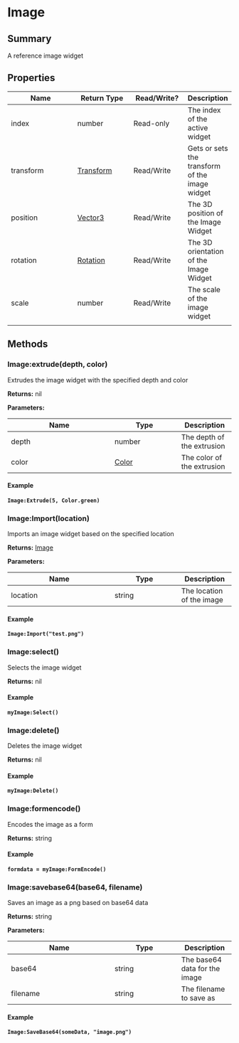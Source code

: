 
# Image

## Summary

A reference image widget


## Properties

<table>
<thead><tr><th width="225">Name</th><th width="160">Return Type</th><th width="120">Read/Write?</th><th>Description</th></tr></thead>
<tbody>
<tr><td>index</td><td>number</td><td>Read-only</td><td>The index of the active widget</td></tr>
<tr><td>transform</td><td><a href="transform.md">Transform</a></td><td>Read/Write</td><td>Gets or sets the transform of the image widget</td></tr>
<tr><td>position</td><td><a href="vector3.md">Vector3</a></td><td>Read/Write</td><td>The 3D position of the Image Widget</td></tr>
<tr><td>rotation</td><td><a href="rotation.md">Rotation</a></td><td>Read/Write</td><td>The 3D orientation of the Image Widget</td></tr>
<tr><td>scale</td><td>number</td><td>Read/Write</td><td>The scale of the image widget</td></tr>
<tr><td></td><td></td><td></td></tr></tbody></table>




## Methods


### Image:extrude(depth, color)

Extrudes the image widget with the specified depth and color

**Returns:** nil


**Parameters:**

<table data-full-width="false">
<thead><tr><th width="217">Name</th><th width="134">Type</th><th>Description</th></tr></thead>
<tbody><tr><td>depth</td><td>number</td><td>The depth of the extrusion</td></tr>
<tr><td>color</td><td><a href="color.md">Color</a></td><td>The color of the extrusion</td></tr></tbody></table>




#### Example

<pre class="language-lua"><code class="lang-lua"><strong>Image:Extrude(5, Color.green)</strong></code></pre>




### Image:Import(location)

Imports an image widget based on the specified location

**Returns:** <a href="image.md">Image</a>


**Parameters:**

<table data-full-width="false">
<thead><tr><th width="217">Name</th><th width="134">Type</th><th>Description</th></tr></thead>
<tbody><tr><td>location</td><td>string</td><td>The location of the image</td></tr></tbody></table>




#### Example

<pre class="language-lua"><code class="lang-lua"><strong>Image:Import("test.png")</strong></code></pre>




### Image:select()

Selects the image widget

**Returns:** nil




#### Example

<pre class="language-lua"><code class="lang-lua"><strong>myImage:Select()</strong></code></pre>




### Image:delete()

Deletes the image widget

**Returns:** nil




#### Example

<pre class="language-lua"><code class="lang-lua"><strong>myImage:Delete()</strong></code></pre>




### Image:formencode()

Encodes the image as a form

**Returns:** string




#### Example

<pre class="language-lua"><code class="lang-lua"><strong>formdata = myImage:FormEncode()</strong></code></pre>




### Image:savebase64(base64, filename)

Saves an image as a png based on base64 data

**Returns:** string


**Parameters:**

<table data-full-width="false">
<thead><tr><th width="217">Name</th><th width="134">Type</th><th>Description</th></tr></thead>
<tbody><tr><td>base64</td><td>string</td><td>The base64 data for the image</td></tr>
<tr><td>filename</td><td>string</td><td>The filename to save as</td></tr></tbody></table>




#### Example

<pre class="language-lua"><code class="lang-lua"><strong>Image:SaveBase64(someData, "image.png")</strong></code></pre>




